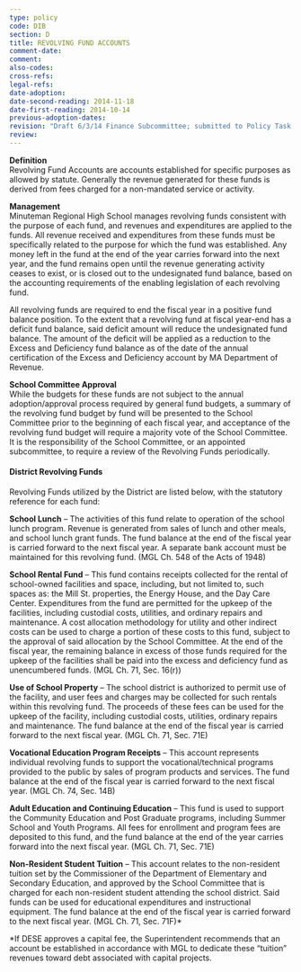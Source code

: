 ```yaml
---
type: policy
code: DIB
section: D
title: REVOLVING FUND ACCOUNTS
comment-date:
comment:
also-codes:
cross-refs:
legal-refs:
date-adoption: 
date-second-reading: 2014-11-18
date-first-reading: 2014-10-14
previous-adoption-dates: 
revision: "Draft 6/3/14 Finance Subcommittee; submitted to Policy Task Force"
review: 
---
```


**Definition**    
Revolving Fund Accounts  are accounts established for specific purposes as allowed by statute.  Generally the revenue generated for these funds is derived from fees charged for a non-mandated service or activity.  

**Management**    
Minuteman Regional High School manages revolving funds consistent with the purpose of each fund, and revenues and expenditures are applied to the funds.  All revenue received and expenditures from these funds must be specifically related to the purpose for which the fund was established.  Any money left in the fund at the end of the year carries forward into the next year,  and the fund remains open until the revenue generating activity ceases to exist, or is closed out  to the undesignated fund balance, based on the accounting requirements of the enabling legislation of each revolving fund.

All revolving funds are required to end the fiscal year in a positive fund balance position.  To the extent that a revolving fund at fiscal year-end has a deficit fund balance, said deficit amount will reduce the undesignated fund balance.   The amount of the deficit will be applied as a reduction to the Excess and Deficiency fund balance as of the date of the annual certification of the Excess and Deficiency account by MA Department of Revenue.  

**School Committee Approval**  
While the budgets for these funds are not subject to the annual adoption/approval process required by general fund budgets, a summary of the revolving fund budget by fund will be presented to the School Committee prior to the beginning of each fiscal year, and acceptance of the revolving fund budget will require a majority vote of the School Committee.  It is the responsibility of the School Committee, or an appointed subcommittee, to require a review of the Revolving Funds periodically. 

#### District Revolving Funds
Revolving Funds utilized by the District are listed below, with the statutory reference for each fund:

**School Lunch** – The activities of this fund relate to operation of the school lunch program.  	Revenue is generated from sales of lunch and other meals, and school lunch grant funds.  The 	fund balance at the end of the fiscal year is carried forward to the next fiscal year. A separate 	bank account must be maintained for this revolving fund.  (MGL Ch. 548 of the Acts of 	1948)

**School Rental Fund** – This fund contains receipts collected for the rental of school-owned 	facilities and space, including, but not limited to, such spaces as:  the Mill St. properties, the Energy House, and the Day Care Center. Expenditures from the fund are permitted 	for the upkeep of the facilities, including custodial costs, utilities, and ordinary repairs 	and maintenance.  A cost allocation methodology for utility and other indirect costs can 	be used to charge a portion of these costs to this fund, subject to the approval of said 	allocation by the School Committee.  At the end of the fiscal year, the remaining balance 	in excess of those funds required for the upkeep of the facilities shall be paid into the 	excess and deficiency fund as unencumbered funds. (MGL Ch. 71, Sec. 16(r))

**Use of School Property** – The school district is authorized to permit use of the facility, 	and user fees and charges may be collected for such rentals within this revolving fund.  	The proceeds of these fees can be used for the upkeep of the facility, including custodial 	costs, utilities, ordinary repairs and maintenance.  The fund balance at the end of the 	fiscal year is carried forward to the next fiscal year. (MGL Ch. 71, Sec. 71E)

**Vocational Education Program Receipts** – This account represents  individual revolving 	funds to support the vocational/technical programs provided to the public by sales of 	program products and services.  The fund balance  at the end of the fiscal year is carried 	forward to the next fiscal year.  (MGL Ch. 74, Sec. 	14B)

**Adult Education and Continuing Education** – This fund is used to support the Community 	Education and Post Graduate programs, including Summer School and Youth Programs.  	All fees for enrollment and program fees are deposited to this fund, and the fund balance 	at the end of the year carries forward into the next fiscal year.  (MGL Ch. 71, Sec. 71E)

**Non-Resident Student Tuition** – This account  relates to the  non-resident tuition  set by 	the Commissioner of the Department of Elementary and Secondary Education, and 	approved by the School Committee that is charged for each non-resident student attending the school district.  Said funds can be used for educational expenditures and 	instructional equipment.  The fund balance at the end of the fiscal year is carried forward 	to the next fiscal year. (MGL Ch. 71, Sec. 71F)*


*If DESE approves a capital fee, the Superintendent recommends that an account be established in accordance with MGL to dedicate these “tuition” revenues toward debt 	associated  with capital projects. 
